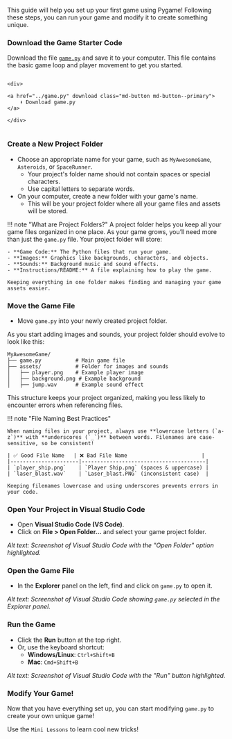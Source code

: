 This guide will help you set up your first game using Pygame! Following these steps, you can run your game and modify it to create something unique.

### **Download the Game Starter Code**

Download the file [`game.py`](game.py) and save it to your computer. This file contains the basic game loop and player movement to get you started.

<div style="display: flex; align-items: center; gap: 20px;">
    <!-- Download Button -->
    
    <div>

    <a href="../game.py" download class="md-button md-button--primary">
        ⬇ Download game.py
    </a>
   
    </div> 
    
</div>

### **Create a New Project Folder**

- Choose an appropriate name for your game, such as `MyAwesomeGame`, `Asteroids`, or `SpaceRunner`. 
    - Your project's folder name should not contain spaces or special characters. 
    - Use capital letters to separate words.
- On your computer, create a new folder with your game's name. 
    - This will be your project folder where all your game files and assets will be stored.

!!! note "What are Project Folders?"
    A project folder helps you keep all your game files organized in one place. As your game grows, you’ll need more than just the `game.py` file. Your project folder will store:

    - **Game Code:** The Python files that run your game.
    - **Images:** Graphics like backgrounds, characters, and objects.
    - **Sounds:** Background music and sound effects.
    - **Instructions/README:** A file explaining how to play the game.

    Keeping everything in one folder makes finding and managing your game assets easier.

### **Move the Game File**

- Move `game.py` into your newly created project folder.

As you start adding images and sounds, your project folder should evolve to look like this:

```
MyAwesomeGame/
├── game.py           # Main game file
├── assets/           # Folder for images and sounds
│   ├── player.png    # Example player image
│   ├── background.png # Example background
│   ├── jump.wav      # Example sound effect
```

This structure keeps your project organized, making you less likely to encounter errors when referencing files.

!!! note "File Naming Best Practices"

    When naming files in your project, always use **lowercase letters (`a-z`)** with **underscores (`_`)** between words. Filenames are case-sensitive, so be consistent!

    | ✅ Good File Name   | ❌ Bad File Name                        |
    |----------------------|----------------------------------------|
    | `player_ship.png`    | `Player Ship.png` (spaces & uppercase) |
    | `laser_blast.wav`    | `Laser_blast.PNG` (inconsistent case)  |

    Keeping filenames lowercase and using underscores prevents errors in your code.

### **Open Your Project in Visual Studio Code**

- Open **Visual Studio Code (VS Code)**.
- Click on **File > Open Folder...** and select your game project folder.

*Alt text: Screenshot of Visual Studio Code with the "Open Folder" option highlighted.*

### **Open the Game File**

- In the **Explorer** panel on the left, find and click on `game.py` to open it.

*Alt text: Screenshot of Visual Studio Code showing `game.py` selected in the Explorer panel.*

### **Run the Game**

- Click the **Run** button at the top right.
- Or, use the keyboard shortcut:
  - **Windows/Linux**: `Ctrl+Shift+B`
  - **Mac**: `Cmd+Shift+B`

*Alt text: Screenshot of Visual Studio Code with the "Run" button highlighted.*

### **Modify Your Game!**

Now that you have everything set up, you can start modifying `game.py` to create your own unique game! 

Use the `Mini Lessons` to learn cool new tricks!